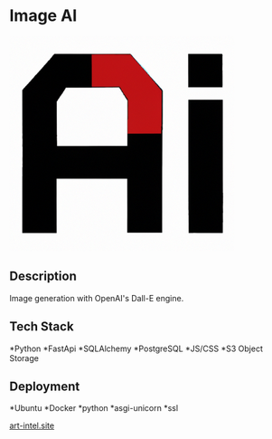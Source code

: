 # Image AI
![Screenshot](https://github.com/ferbcn/FastApi-DallE/blob/main/app/static/images/ai_logo.png?raw=true)

## Description
Image generation with OpenAI's Dall-E engine.

## Tech Stack
*Python 
*FastApi
*SQLAlchemy 
*PostgreSQL
*JS/CSS
*S3 Object Storage

## Deployment
*Ubuntu 
*Docker
*python
*asgi-unicorn
*ssl


[art-intel.site](https://art-intel.site)